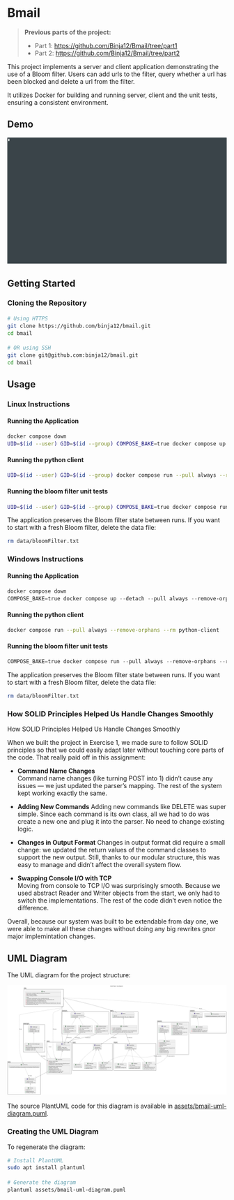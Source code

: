 # Bmail

> **Previous parts of the project:**
> - Part 1: https://github.com/Binja12/Bmail/tree/part1
> - Part 2: https://github.com/Binja12/Bmail/tree/part2

This project implements a server and client application demonstrating the use of a Bloom filter.
Users can add urls to the filter, query whether a url has been blocked and delete a url from the filter.

It utilizes Docker for building and running server, client and the unit tests, ensuring a consistent environment.

## Demo

![Bmail Demo](assets/ex2-example-run.gif)

## Getting Started

### Cloning the Repository

```bash
# Using HTTPS
git clone https://github.com/binja12/bmail.git
cd bmail

# OR using SSH
git clone git@github.com:binja12/bmail.git
cd bmail
```

## Usage

### Linux Instructions

#### Running the Application

```bash
docker compose down
UID=$(id --user) GID=$(id --group) COMPOSE_BAKE=true docker compose up --detach --pull always --remove-orphans --build --wait bloom-filter web-server
```

#### Running the python client
```bash
UID=$(id --user) GID=$(id --group) docker compose run --pull always --remove-orphans --rm python-client

```

#### Running the bloom filter unit tests

```bash
UID=$(id --user) GID=$(id --group) COMPOSE_BAKE=true docker compose run --pull always --remove-orphans --rm bloom-filter-tests
```

The application preserves the Bloom filter state between runs. If you want to start with a fresh Bloom filter, delete the data file:
```bash
rm data/bloomFilter.txt
```

### Windows Instructions

#### Running the Application

```powershell
docker compose down
COMPOSE_BAKE=true docker compose up --detach --pull always --remove-orphans --build --wait bloom-filter web-server
```

#### Running the python client
```bash
docker compose run --pull always --remove-orphans --rm python-client
```

#### Running the bloom filter unit tests

```powershell
COMPOSE_BAKE=true docker compose run --pull always --remove-orphans --rm bloom-filter-tests
```

The application preserves the Bloom filter state between runs. If you want to start with a fresh Bloom filter, delete the data file:
```bash
rm data/bloomFilter.txt
```

### How SOLID Principles Helped Us Handle Changes Smoothly

How SOLID Principles Helped Us Handle Changes Smoothly

When we built the project in Exercise 1, we made sure to follow SOLID principles so that we could easily adapt later without touching core parts of the code. That really paid off in this assignment:

- **Command Name Changes**  
Command name changes (like turning POST into 1) didn’t cause any issues — we just updated the parser’s mapping. The rest of the system kept working exactly the same.

- **Adding New Commands**
Adding new commands like DELETE was super simple. Since each command is its own class, all we had to do was create a new one and plug it into the parser. No need to change existing logic.

- **Changes in Output Format** 
Changes in output format did require a small change: we updated the return values of the command classes to support the new output. Still, thanks to our modular structure, this was easy to manage and didn’t affect the overall system flow.

- **Swapping Console I/O with TCP**  
Moving from console to TCP I/O was surprisingly smooth. Because we used abstract Reader and Writer objects from the start, we only had to switch the implementations. The rest of the code didn’t even notice the difference.

Overall, because our system was built to be extendable from day one, we were able to make all these changes without doing any big rewrites gnor major implemintation changes.

## UML Diagram

The UML diagram for the project structure:

![Bmail UML Diagram](assets/bmail.png)

The source PlantUML code for this diagram is available in [assets/bmail-uml-diagram.puml](assets/bmail-uml-diagram.puml).

### Creating the UML Diagram

To regenerate the diagram:

```bash
# Install PlantUML
sudo apt install plantuml

# Generate the diagram
plantuml assets/bmail-uml-diagram.puml
```